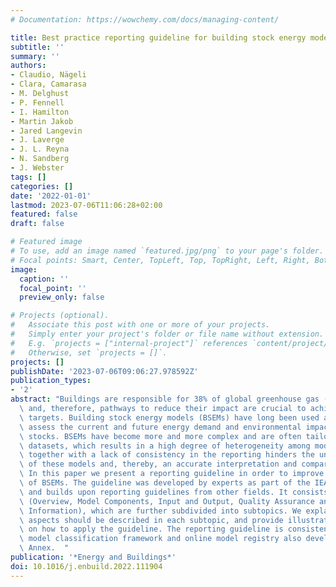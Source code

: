 ```yaml
---
# Documentation: https://wowchemy.com/docs/managing-content/

title: Best practice reporting guideline for building stock energy models
subtitle: ''
summary: ''
authors:
- Claudio, Nägeli
- Clara, Camarasa
- M. Delghust
- P. Fennell
- I. Hamilton
- Martin Jakob
- Jared Langevin
- J. Laverge
- J. L. Reyna
- N. Sandberg
- J. Webster
tags: []
categories: []
date: '2022-01-01'
lastmod: 2023-07-06T11:06:28+02:00
featured: false
draft: false

# Featured image
# To use, add an image named `featured.jpg/png` to your page's folder.
# Focal points: Smart, Center, TopLeft, Top, TopRight, Left, Right, BottomLeft, Bottom, BottomRight.
image:
  caption: ''
  focal_point: ''
  preview_only: false

# Projects (optional).
#   Associate this post with one or more of your projects.
#   Simply enter your project's folder or file name without extension.
#   E.g. `projects = ["internal-project"]` references `content/project/deep-learning/index.md`.
#   Otherwise, set `projects = []`.
projects: []
publishDate: '2023-07-06T09:06:27.978592Z'
publication_types:
- '2'
abstract: "Buildings are responsible for 38% of global greenhouse gas (GHG) emissions\
  \ and, therefore, pathways to reduce their impact are crucial to achieve climate\
  \ targets. Building stock energy models (BSEMs) have long been used as a tool to\
  \ assess the current and future energy demand and environmental impact of building\
  \ stocks. BSEMs have become more and more complex and are often tailored to case-specific\
  \ datasets, which results in a high degree of heterogeneity among models. This heterogeneity,\
  \ together with a lack of consistency in the reporting hinders the understanding\
  \ of these models and, thereby, an accurate interpretation and comparison of results.\
  \ In this paper we present a reporting guideline in order to improve reporting practices\
  \ of BSEMs. The guideline was developed by experts as part of the IEA's Annex 70\
  \ and builds upon reporting guidelines from other fields. It consists of five topics\
  \ (Overview, Model Components, Input and Output, Quality Assurance and Additional\
  \ Information), which are further subdivided into subtopics. We explain which model\
  \ aspects should be described in each subtopic, and provide illustrative examples\
  \ on how to apply the guideline. The reporting guideline is consistent with the\
  \ model classification framework and online model registry also developed in the\
  \ Annex.  "
publication: '*Energy and Buildings*'
doi: 10.1016/j.enbuild.2022.111904
---
```

